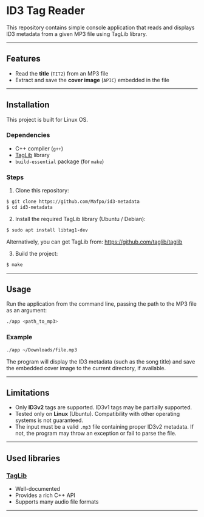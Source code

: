 # ID3 Tag Reader

This repository contains simple console application that reads and displays ID3 metadata from a given MP3 file using TagLib library.

---

## Features

- Read the **title** (`TIT2`) from an MP3 file
- Extract and save the **cover image** (`APIC`) embedded in the file

---

## Installation

This project is built for Linux OS.

### Dependencies

- C++ compiler (`g++`)
- [TagLib](https://taglib.org/) library
- `build-essential` package (for `make`)

### Steps

1. Clone this repository:

``` bash
$ git clone https://github.com/Mafpo/id3-metadata
$ cd id3-metadata
```

2. Install the required TagLib library (Ubuntu / Debian):

``` bash
$ sudo apt install libtag1-dev
```
Alternatively, you can get TagLib from: https://github.com/taglib/taglib

3. Build the project:

``` bash
$ make
``` 

---

## Usage

Run the application from the command line, passing the path to the MP3 file as an argument:

``` bash
./app <path_to_mp3>
``` 

### Example
``` bash
./app ~/Downloads/file.mp3
``` 
The program will display the ID3 metadata (such as the song title) and save the embedded cover image to the current directory, if available.

---

## Limitations

- Only **ID3v2** tags are supported. ID3v1 tags may be partially supported.
- Tested only on **Linux** (Ubuntu). Compatibility with other operating systems is not guaranteed.
- The input must be a valid `.mp3` file containing proper ID3v2 metadata. If not, the program may throw an exception or fail to parse the file.

---

## Used libraries

### [TagLib](https://taglib.org/)
- Well-documented
- Provides a rich C++ API
- Supports many audio file formats

---
